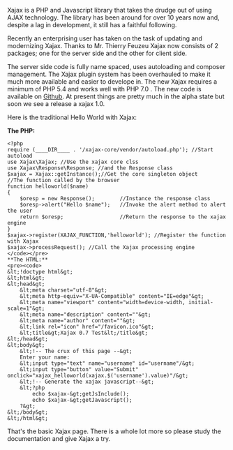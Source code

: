 Xajax is a PHP and Javascript library that takes the drudge out of using AJAX technology. The library has been around for over 10 years now and, despite a lag in development, it still has a faithful following.
  
Recently an enterprising user has taken on the task of updating and modernizing Xajax. Thanks to Mr. Thierry Feuzeu Xajax now consists of 2 packages; one for the server side and the other for client side.
   
The server side code is fully name spaced, uses autoloading and composer management. The Xajax plugin system has been overhauled to make it much more available and easier to develope in. The new Xajax requires a minimum of PHP 5.4 and works well with PHP 7.0 . The new code is available on [Github](https://github.com/lagdo/xajax-core). At present things are pretty much in the alpha state but soon we see a release a xajax 1.0.

Here is the traditional Hello World with Xajax:
   
**The PHP:**
```
<?php 
require (____DIR____ . '/xajax-core/vendor/autoload.php'); //Start autoload 
use Xajax\Xajax; //Use the xajax core clss
use Xajax\Response\Response; //and the Response class
$xajax = Xajax::getInstance();//Get the core singleton object   
//The function called by the browser
function helloworld($name) 
{ 
	$oresp = new Response(); 	  	//Instance the response class 
	$oresp->alert("Hello $name"); 	//Invoke the alert method to alert the user
	return $oresp;					//Return the response to the xajax engine 
}  
$xajax->register(XAJAX_FUNCTION,'helloworld'); //Register the function with Xajax 
$xajax->processRequest(); //Call the Xajax processing engine  
</code></pre>  
**The HTML:**
<pre><code>
&lt;!doctype html&gt;
&lt;html&gt;
&lt;head&gt;
	&lt;meta charset="utf-8"&gt;
	&lt;meta http-equiv="X-UA-Compatible" content="IE=edge"&gt;
	&lt;meta name="viewport" content="width=device-width, initial-scale=1"&gt;
	&lt;meta name="description" content=""&gt;
	&lt;meta name="author" content=""&gt;
	&lt;link rel="icon" href="/favicon.ico"&gt;
	&lt;title&gt;Xajax 0.7 Test&lt;/title&gt;
&lt;/head&gt;
&lt;body&gt;
	&lt;!-- The crux of this page --&gt;
	Enter your name:
	&lt;input type="text" name="username" id="username"/&gt;
	&lt;input type="button" value="Submit" onclick="xajax_helloworld(xajax.$('username').value)"/&gt;
	&lt;!-- Generate the xajax javascript--&gt;
	&lt;?php
		echo $xajax-&gt;getJsInclude();
		echo $xajax-&gt;getJavascript();
	?&gt;	
&lt;/body&gt;
&lt;/html&gt;
```

That's the basic Xajax page. There is a whole lot more so please study the documentation and give Xajax a try.

